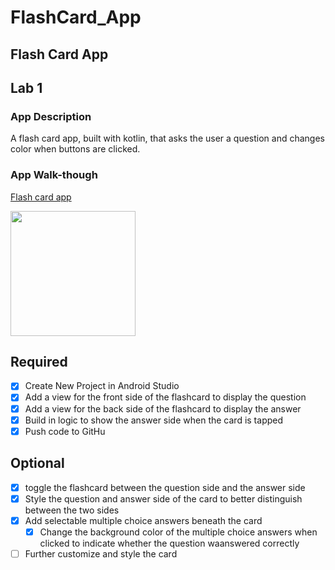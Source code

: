 # FlashCard_App
## Flash Card App

## Lab 1

### App Description
A flash card app, built with kotlin, that asks the user a question and changes color when buttons are clicked.

### App Walk-though

[Flash card app](https://user-images.githubusercontent.com/106920964/191151794-add13b71-3d8b-4233-b07f-36cfdd369706.gif)


<img src= "https://user-images.githubusercontent.com/106920964/191151794-add13b71-3d8b-4233-b07f-36cfdd369706.gif" width=200><br>

## Required
- [x] Create New Project in Android Studio
- [x] Add a view for the front side of the flashcard to display the question
- [x] Add a view for the back side of the flashcard to display the answer
- [x] Build in logic to show the answer side when the card is tapped
- [x] Push code to GitHu
## Optional
- [x] toggle the flashcard between the question side and the answer side
- [x] Style the question and answer side of the card to better distinguish between the two sides
- [x] Add selectable multiple choice answers beneath the card
   - [x] Change the background color of the multiple choice answers when clicked to indicate whether the question waanswered correctly
- [ ] Further customize and style the card
